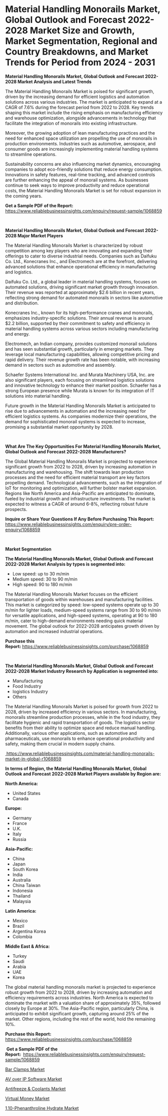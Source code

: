<p><h1>Material Handling Monorails Market, Global Outlook and Forecast 2022-2028 Market Size and Growth, Market Segmentation, Regional and Country Breakdowns, and Market Trends for Period from 2024 -  2031</h1></p><p><strong>Material Handling Monorails Market, Global Outlook and Forecast 2022-2028 Market Analysis and Latest Trends</strong></p>
<p><p>The Material Handling Monorails Market is poised for significant growth, driven by the increasing demand for efficient logistics and automation solutions across various industries. The market is anticipated to expand at a CAGR of 7.6% during the forecast period from 2022 to 2028. Key trends shaping this market include the rising emphasis on manufacturing efficiency and warehouse optimization, alongside advancements in technology that facilitate the integration of monorails into existing infrastructure.</p><p>Moreover, the growing adoption of lean manufacturing practices and the need for enhanced space utilization are propelling the use of monorails in production environments. Industries such as automotive, aerospace, and consumer goods are increasingly implementing material handling systems to streamline operations. </p><p>Sustainability concerns are also influencing market dynamics, encouraging companies to adopt eco-friendly solutions that reduce energy consumption. Innovations in safety features, real-time tracking, and advanced controls are further enhancing the appeal of monorail systems. As businesses continue to seek ways to improve productivity and reduce operational costs, the Material Handling Monorails Market is set for robust expansion in the coming years.</p></p>
<p><strong>Get a Sample PDF of the Report:&nbsp;</strong> <a href="https://www.reliablebusinessinsights.com/enquiry/request-sample/1068859">https://www.reliablebusinessinsights.com/enquiry/request-sample/1068859</a></p>
<p>&nbsp;</p>
<p><strong>Material Handling Monorails Market, Global Outlook and Forecast 2022-2028 Major Market Players</strong></p>
<p><p>The Material Handling Monorails Market is characterized by robust competition among key players who are innovating and expanding their offerings to cater to diverse industrial needs. Companies such as Daifuku Co. Ltd., Konecranes Inc., and Electromech are at the forefront, delivering advanced solutions that enhance operational efficiency in manufacturing and logistics.</p><p>Daifuku Co. Ltd., a global leader in material handling systems, focuses on automated solutions, driving significant market growth through innovation. Their revenue was reported at approximately $2.6 billion in recent years, reflecting strong demand for automated monorails in sectors like automotive and distribution.</p><p>Konecranes Inc., known for its high-performance cranes and monorails, emphasizes industry-specific solutions. Their annual revenue is around $2.2 billion, supported by their commitment to safety and efficiency in material handling systems across various sectors including manufacturing and energy.</p><p>Electromech, an Indian company, provides customized monorail solutions and has seen substantial growth, particularly in emerging markets. They leverage local manufacturing capabilities, allowing competitive pricing and rapid delivery. Their revenue growth rate has been notable, with increasing demand in sectors such as automotive and assembly.</p><p>Schaefer Systems International Inc. and Murata Machinery USA, Inc. are also significant players, each focusing on streamlined logistics solutions and innovative technology to enhance their market position. Schaefer has a strong European presence while Murata is known for its integration of IT solutions into material handling.</p><p>Future growth in the Material Handling Monorails Market is anticipated to rise due to advancements in automation and the increasing need for efficient logistics systems. As companies modernize their operations, the demand for sophisticated monorail systems is expected to increase, promising a substantial market opportunity by 2028.</p></p>
<p>&nbsp;</p>
<p><strong>What Are The Key Opportunities For Material Handling Monorails Market, Global Outlook and Forecast 2022-2028 Manufacturers?</strong></p>
<p><p>The Global Material Handling Monorails Market is projected to experience significant growth from 2022 to 2028, driven by increasing automation in manufacturing and warehousing. The shift towards lean production processes and the need for efficient material transport are key factors propelling demand. Technological advancements, such as the integration of IoT for monitoring and optimization, will further bolster market expansion. Regions like North America and Asia-Pacific are anticipated to dominate, fueled by industrial growth and infrastructure investments. The market is expected to witness a CAGR of around 6-8%, reflecting robust future prospects.</p></p>
<p><strong>Inquire or Share Your Questions If Any Before Purchasing This Report:</strong> <a href="https://www.reliablebusinessinsights.com/enquiry/pre-order-enquiry/1068859">https://www.reliablebusinessinsights.com/enquiry/pre-order-enquiry/1068859</a></p>
<p>&nbsp;</p>
<p><strong>Market Segmentation</strong></p>
<p><strong>The Material Handling Monorails Market, Global Outlook and Forecast 2022-2028 Market Analysis by types is segmented into:</strong></p>
<p><ul><li>Low speed: up to 30 m/min</li><li>Medium speed: 30 to 90 m/min</li><li>High speed: 90 to 180 m/min</li></ul></p>
<p><p>The Material Handling Monorails Market focuses on the efficient transportation of goods within warehouses and manufacturing facilities. This market is categorized by speed: low-speed systems operate up to 30 m/min for lighter loads, medium-speed systems range from 30 to 90 m/min for versatile applications, and high-speed systems, operating at 90 to 180 m/min, cater to high-demand environments needing quick material movement. The global outlook for 2022-2028 anticipates growth driven by automation and increased industrial operations.</p></p>
<p><strong>Purchase this Report:&nbsp;</strong><a href="https://www.reliablebusinessinsights.com/purchase/1068859">https://www.reliablebusinessinsights.com/purchase/1068859</a></p>
<p>&nbsp;</p>
<p><strong>The Material Handling Monorails Market, Global Outlook and Forecast 2022-2028 Market Industry Research by Application is segmented into:</strong></p>
<p><ul><li>Manufacturing</li><li>Food Industry</li><li>logistics Industry</li><li>Others</li></ul></p>
<p><p>The Material Handling Monorails Market is poised for growth from 2022 to 2028, driven by increased efficiency in various sectors. In manufacturing, monorails streamline production processes, while in the food industry, they facilitate hygienic and rapid transportation of goods. The logistics sector benefits from their ability to optimize space and reduce manual handling. Additionally, various other applications, such as automotive and pharmaceuticals, use monorails to enhance operational productivity and safety, making them crucial in modern supply chains.</p></p>
<p><a href="https://www.reliablebusinessinsights.com/material-handling-monorails-market-in-global-r1068859">&nbsp;https://www.reliablebusinessinsights.com/material-handling-monorails-market-in-global-r1068859</a></p>
<p><strong>In terms of Region, the Material Handling Monorails Market, Global Outlook and Forecast 2022-2028 Market Players available by Region are:</strong></p>
<p>
    <p> <strong> North America: </strong>
        <ul>
            <li>United States</li>
            <li>Canada</li>
        </ul>
        </p> 
    <p> <strong> Europe: </strong>
        <ul>
            <li>Germany</li>
            <li>France</li>
            <li>U.K.</li>
            <li>Italy</li>
            <li>Russia</li>
        </ul>
        </p> 
    <p> <strong> Asia-Pacific: </strong>
        <ul>
            <li>China</li>
            <li>Japan</li>
            <li>South Korea</li>
            <li>India</li>
            <li>Australia</li>
            <li>China Taiwan</li>
            <li>Indonesia</li>
            <li>Thailand</li>
            <li>Malaysia</li>
        </ul>
        </p> 
    <p> <strong> Latin America: </strong>
        <ul>
            <li>Mexico</li>
            <li>Brazil</li>
            <li>Argentina Korea</li>
            <li>Colombia</li>
        </ul>
        </p> 
    <p> <strong> Middle East & Africa: </strong>
        <ul>
            <li>Turkey</li>
            <li>Saudi</li>
            <li>Arabia</li>
            <li>UAE</li>
            <li>Korea</li>
        </ul>
    </p>
    </p>
<p><p>The global material handling monorails market is projected to experience robust growth from 2022 to 2028, driven by increasing automation and efficiency requirements across industries. North America is expected to dominate the market with a valuation share of approximately 35%, followed closely by Europe at 30%. The Asia-Pacific region, particularly China, is anticipated to exhibit significant growth, capturing around 25% of the market. Other regions, including the rest of the world, hold the remaining 10%.</p></p>
<p><strong>Purchase this Report: </strong><a href="https://www.reliablebusinessinsights.com/purchase/1068859">https://www.reliablebusinessinsights.com/purchase/1068859</a></p>
<p>&nbsp;<strong>Get a Sample PDF of the Report:&nbsp;&nbsp;</strong><a href="https://www.reliablebusinessinsights.com/enquiry/request-sample/1068859">https://www.reliablebusinessinsights.com/enquiry/request-sample/1068859</a></p>
<p><strong></strong></p>
<p><p><a href="https://issuu.com/reportprime-2/docs/bar-clamps-market-size-2030.pptx_b1e2e7601821e3">Bar Clamps Market</a></p><p><a href="https://www.linkedin.com/pulse/future-av-over-ip-software-market-global-forecast-trends-5e9he?trackingId=2%2BfqDNpUT464Y8hcH906Ow%3D%3D">AV over IP Software Market</a></p><p><a href="https://medium.com/@guadaluannon456456/antifreeze-coolants-market-investigation-industry-evolution-and-forecast-till-2031-6ff21603b307">Antifreeze & Coolants Market</a></p><p><a href="https://www.linkedin.com/pulse/virtual-money-market-research-report-includes-analysis-hpgfe?trackingId=6GkLcRuBQHygNRuDij99ng%3D%3D">Virtual Money Market</a></p><p><a href="https://issuu.com/reportprime-2/docs/110-phenanthroline-hydrate-market-s_91a69fd6abcd7e">1,10-Phenanthroline Hydrate Market</a></p></p>